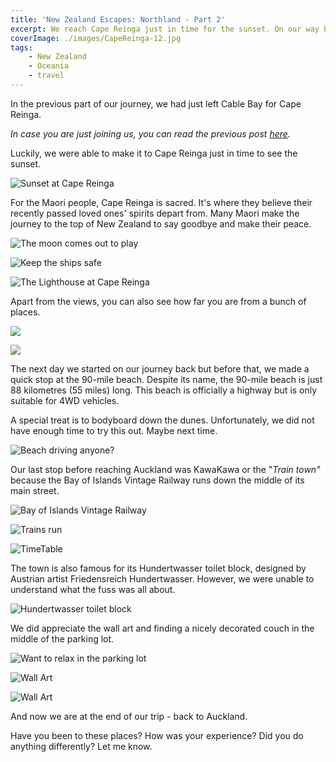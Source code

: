 ```yaml
---
title: 'New Zealand Escapes: Northland - Part 2'
excerpt: We reach Cape Reinga just in time for the sunset. On our way back, we check out the 90 mile beach and KawaKawa.
coverImage: ./images/CapeReinga-12.jpg
tags:
    - New Zealand
    - Oceania
    - travel
---
```


In the previous part of our journey, we had just left Cable Bay for Cape Reinga.

_In case you are just joining us, you can read the previous post [here](./new-zealand-escapes-northland-part-1)._

Luckily, we were able to make it to Cape Reinga just in time to see the sunset.

![Sunset at Cape Reinga](./images/CapeReinga-12.jpg)

For the Maori people, Cape Reinga is sacred. It's where they believe their recently passed loved ones' spirits depart from. Many Maori make the journey to the top of New Zealand to say goodbye and make their peace.

![The moon comes out to play](./images/CapeReinga-14.jpg)

![Keep the ships safe](./images/CapeReinga-17.jpg)

![The Lighthouse at Cape Reinga](./images/CapeReinga-13.jpg)

Apart from the views, you can also see how far you are from a bunch of places.

![](./images/CapeReinga-15.jpg)

![](./images/CapeReinga-16.jpg)

The next day we started on our journey back but before that, we made a quick stop at the 90-mile beach. Despite its name, the 90-mile beach is just 88 kilometres (55 miles) long. This beach is officially a highway but is only suitable for 4WD vehicles.

A special treat is to bodyboard down the dunes. Unfortunately, we did not have enough time to try this out. Maybe next time.

![Beach driving anyone?](./images/CapeReinga-18.jpg)

Our last stop before reaching Auckland was KawaKawa or the "_Train town"_ because the Bay of Islands Vintage Railway runs down the middle of its main street.

![Bay of Islands Vintage Railway](./images/CapeReinga-23.jpg)

![Trains run](./images/CapeReinga-24.jpg)

![TimeTable](./images/CapeReinga-25.jpg)

The town is also famous for its Hundertwasser toilet block, designed by Austrian artist Friedensreich Hundertwasser. However, we were unable to understand what the fuss was all about.

![Hundertwasser toilet block](./images/CapeReinga-19.jpg)

We did appreciate the wall art and finding a nicely decorated couch in the middle of the parking lot.

![Want to relax in the parking lot](./images/CapeReinga-20.jpg)

![Wall Art](./images/CapeReinga-21.jpg)

![Wall Art](./images/CapeReinga-22.jpg)

And now we are at the end of our trip - back to Auckland.

Have you been to these places? How was your experience? Did you do anything differently? Let me know.
